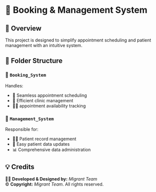 # 🏥 Booking & Management System

## 🚀 Overview

This project is designed to simplify appointment scheduling and patient management with an intuitive system.

## 📂 Folder Structure

### 📌 `Booking_System`

Handles:

- 📅 Seamless appointment scheduling
- 🏢 Efficient clinic management
- 👨‍⚕️ appointment availability tracking

### 📌 `Management_System`

Responsible for:

- 🧑‍⚕️ Patient record management
- 📝 Easy patient data updates
- 📊 Comprehensive data administration

## 💡 Credits

👨‍💻 **Developed & Designed by:** _Migrant Team_  
© **Copyright:** _Migrant Team_. All rights reserved.

